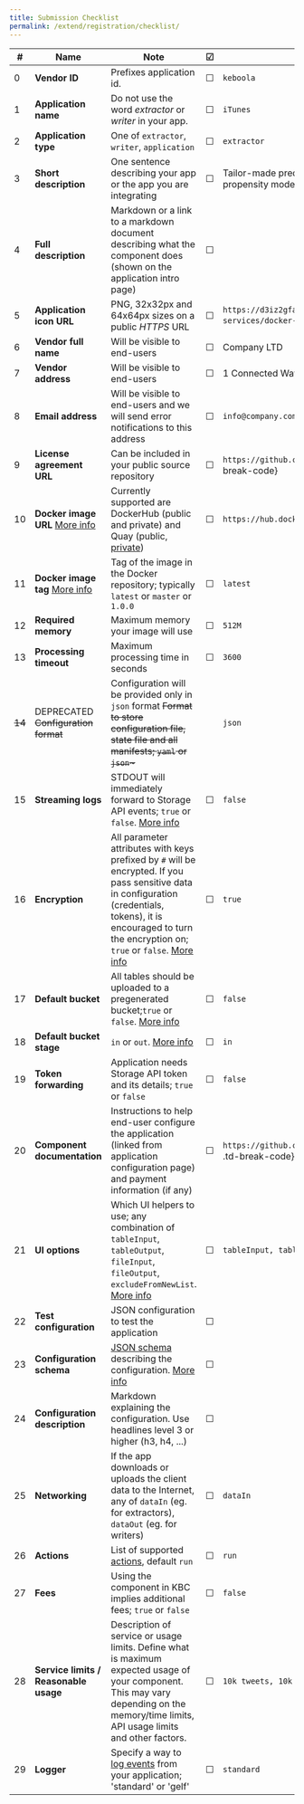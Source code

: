 ```yaml
---
title: Submission Checklist
permalink: /extend/registration/checklist/
---
```


| # | Name | Note | &#9745; | Example |
| --- | ----- | ---- | ---- | ---- |
| 0 | **Vendor ID** | Prefixes application id.  | &#9744; | `keboola` |
| 1 | **Application name** | Do not use the word *extractor* or *writer* in your app.  | &#9744; | `iTunes` |
| 2 | **Application type** | One of `extractor`, `writer`, `application` | &#9744; | `extractor` |
| 3 | **Short description** | One sentence describing your app or the app you are integrating | &#9744; | Tailor-made predictive models (recommendation engines, propensity models and many more) in R |
| 4 | **Full description** | Markdown or a link to a markdown document describing what the component does (shown on the application intro page)| &#9744; |  |
| 5 | **Application icon URL** | PNG, 32x32px and 64x64px sizes on a public *HTTPS* URL | &#9744; | `https://d3iz2gfan5zufq.cloudfront.net/images/cloud-services/docker-demo-32-1.png`{: .td-break-code} |
| 6 | **Vendor full name** | Will be visible to end-users | &#9744; | Company LTD |
| 7 | **Vendor address** |  Will be visible to end-users  | &#9744; | 1 Connected Way, BigTown, CS |
| 8 | **Email address** | Will be visible to end-users and we will send error notifications to this address | &#9744; | `info@company.com` |
| 9 | **License agreement URL** | Can be included in your public source repository | &#9744; | `https://github.com/org/reponame/master/blob/LICENSE.md`{: .td-break-code} |
| 10 | **Docker image URL** [More info](/extend/docker/tutorial/#docker-images) | Currently supported are DockerHub (public and private) and Quay (public, [private](/extend/registration/#using-a-private-repository)) | &#9744; | `https://hub.docker.com/r/keboola/docker-demo` |
| 11 | **Docker image tag** [More info](/extend/docker/tutorial/#docker-images) | Tag of the image in the Docker repository; typically `latest` or `master` or `1.0.0` | &#9744; | `latest` |
| 12 | **Required memory**  | Maximum memory your image will use | &#9744; | `512M` |
| 13 | **Processing timeout**  | Maximum processing time in seconds | &#9744; | `3600` |
| <del>14</del> | DEPRECATED <del>Configuration format</del> | Configuration will be provided only in `json` format <del>Format to store configuration file, state file and all manifests; `yaml` or `json`~</del> | | `json` |
| 15 | **Streaming logs**  | STDOUT will immediately forward to Storage API events; `true` or `false`. [More info](/extend/common-interface/environment/#standard-output-and-standard-error) | &#9744; | `false` |
| 16 | **Encryption** | All parameter attributes with keys prefixed by `#` will be encrypted. If you pass sensitive data in configuration (credentials, tokens), it is encouraged to turn the encryption on; `true` or `false`. [More info](/overview/encryption/#encrypting-data-with-api) | &#9744; | `true` |
| 17 | **Default bucket** | All tables should be uploaded to a pregenerated bucket;`true` or `false`. [More info](/extend/common-interface/folders/#default-bucket) | &#9744; | `false` |
| 18 | **Default bucket stage** | `in` or `out`. [More info](/extend/common-interface/folders/#default-bucket) | &#9744; | `in` |
| 19 | **Token forwarding** | Application needs Storage API token and its details; `true` or `false` | &#9744; | `false` |
| 20 | **Component documentation** | Instructions to help end-user configure the application (linked from application configuration page) and payment information (if any) | &#9744; | `https://github.com/org/reponame/master/blob/CONFIGURATION.md`{: .td-break-code} |
| 21 | **UI options** | Which UI helpers to use; any combination of `tableInput`, `tableOutput`, `fileInput`, `fileOutput`, `excludeFromNewList`. [More info](/extend/registration/#ui-options) | &#9744; | `tableInput, tableOutput` |
| 22 | **Test configuration** | JSON configuration to test the application | &#9744; |  |
| 23 | **Configuration schema** | [JSON schema](http://json-schema.org/) describing the configuration. [More info](/extend/registration/configuration-schema/) | &#9744; |  |
| 24 | **Configuration description** | Markdown explaining the configuration. Use headlines level 3 or higher (h3, h4, ...) | &#9744; |  |
| 25 | **Networking** | If the app downloads or uploads the client data to the Internet, any of `dataIn` (eg. for extractors), `dataOut` (eg. for writers) | &#9744; | `dataIn` |
| 26 | **Actions** | List of supported [actions](/extend/common-interface/actions/), default `run` | &#9744; | `run` |
| 27 | **Fees** | Using the component in KBC implies additional fees; `true` or `false` | &#9744; | `false` |
| 28 | **Service limits / Reasonable usage** | Description of service or usage limits. Define what is maximum expected usage of your component. This may vary depending on the memory/time limits, API usage limits and other factors. | &#9744; | `10k tweets, 10k followers` |
| 29 | **Logger** | Specify a way to [log events](/extend/common-interface/logging/#gelf-logger) from your application; 'standard' or 'gelf' | &#9744; | `standard` |
